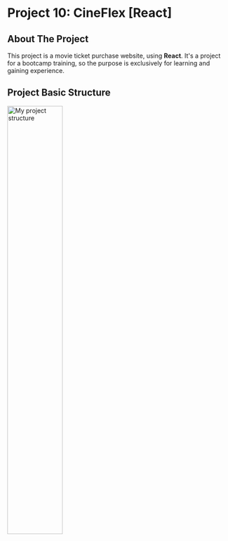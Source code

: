 # Project 10: CineFlex [React]


## About The Project

This project is a movie ticket purchase website, using **React**. It's a project for a bootcamp training, so the purpose is exclusively for learning and gaining experience.



## Project Basic Structure

<img align="left" width="50%" src="./public/assets/img/CineFlex.drawio.png" alt="My project structure">  
